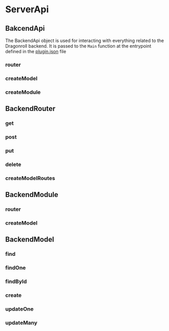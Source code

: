 # ServerApi

## BakcendApi

The BackendApi object is used for interacting with everything related to the Dragonroll backend. It is passed to the `Main` function at the entrypoint defined in the [plugin.json](/plugin/plugin.json) file

### router

### createModel

### createModule

## BackendRouter

### get

### post

### put

### delete

### createModelRoutes

## BackendModule

### router

### createModel

## BackendModel

### find

### findOne

### findById

### create

### updateOne

### updateMany